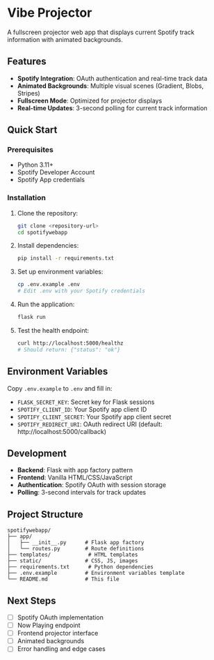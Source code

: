 # Vibe Projector

A fullscreen projector web app that displays current Spotify track information with animated backgrounds.

## Features

- **Spotify Integration**: OAuth authentication and real-time track data
- **Animated Backgrounds**: Multiple visual scenes (Gradient, Blobs, Stripes)
- **Fullscreen Mode**: Optimized for projector displays
- **Real-time Updates**: 3-second polling for current track information

## Quick Start

### Prerequisites

- Python 3.11+
- Spotify Developer Account
- Spotify App credentials

### Installation

1. Clone the repository:
   ```bash
   git clone <repository-url>
   cd spotifywebapp
   ```

2. Install dependencies:
   ```bash
   pip install -r requirements.txt
   ```

3. Set up environment variables:
   ```bash
   cp .env.example .env
   # Edit .env with your Spotify credentials
   ```

4. Run the application:
   ```bash
   flask run
   ```

5. Test the health endpoint:
   ```bash
   curl http://localhost:5000/healthz
   # Should return: {"status": "ok"}
   ```

## Environment Variables

Copy `.env.example` to `.env` and fill in:

- `FLASK_SECRET_KEY`: Secret key for Flask sessions
- `SPOTIFY_CLIENT_ID`: Your Spotify app client ID
- `SPOTIFY_CLIENT_SECRET`: Your Spotify app client secret
- `SPOTIFY_REDIRECT_URI`: OAuth redirect URI (default: http://localhost:5000/callback)

## Development

- **Backend**: Flask with app factory pattern
- **Frontend**: Vanilla HTML/CSS/JavaScript
- **Authentication**: Spotify OAuth with session storage
- **Polling**: 3-second intervals for track updates

## Project Structure

```
spotifywebapp/
├── app/
│   ├── __init__.py      # Flask app factory
│   └── routes.py        # Route definitions
├── templates/            # HTML templates
├── static/              # CSS, JS, images
├── requirements.txt      # Python dependencies
├── .env.example         # Environment variables template
└── README.md            # This file
```

## Next Steps

- [ ] Spotify OAuth implementation
- [ ] Now Playing endpoint
- [ ] Frontend projector interface
- [ ] Animated backgrounds
- [ ] Error handling and edge cases 